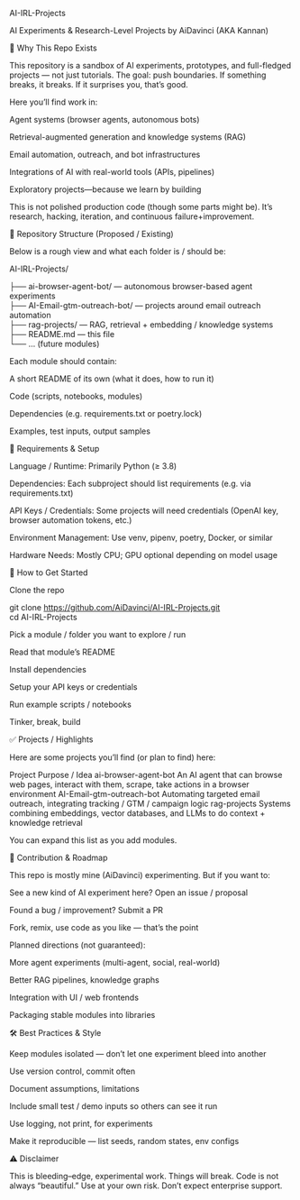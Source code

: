 AI-IRL-Projects

AI Experiments & Research-Level Projects by AiDavinci (AKA Kannan)

🚀 Why This Repo Exists

This repository is a sandbox of AI experiments, prototypes, and full-fledged projects — not just tutorials. The goal: push boundaries. If something breaks, it breaks. If it surprises you, that’s good.

Here you’ll find work in:

Agent systems (browser agents, autonomous bots)

Retrieval-augmented generation and knowledge systems (RAG)

Email automation, outreach, and bot infrastructures

Integrations of AI with real-world tools (APIs, pipelines)

Exploratory projects—because we learn by building

This is not polished production code (though some parts might be). It’s research, hacking, iteration, and continuous failure+improvement.

📂 Repository Structure (Proposed / Existing)

Below is a rough view and what each folder is / should be:

AI-IRL-Projects/


├── ai-browser-agent-bot/       — autonomous browser-based agent experiments  
├── AI-Email-gtm-outreach-bot/   — projects around email outreach automation  
├── rag-projects/                — RAG, retrieval + embedding / knowledge systems  
├── README.md                     — this file  
└── … (future modules)  


Each module should contain:

A short README of its own (what it does, how to run it)

Code (scripts, notebooks, modules)

Dependencies (e.g. requirements.txt or poetry.lock)

Examples, test inputs, output samples

🧰 Requirements & Setup

Language / Runtime: Primarily Python (≥ 3.8)

Dependencies: Each subproject should list requirements (e.g. via requirements.txt)

API Keys / Credentials: Some projects will need credentials (OpenAI key, browser automation tokens, etc.)

Environment Management: Use venv, pipenv, poetry, Docker, or similar

Hardware Needs: Mostly CPU; GPU optional depending on model usage

📌 How to Get Started

Clone the repo

git clone https://github.com/AiDavinci/AI-IRL-Projects.git  
cd AI-IRL-Projects  


Pick a module / folder you want to explore / run

Read that module’s README

Install dependencies

Setup your API keys or credentials

Run example scripts / notebooks

Tinker, break, build

✅ Projects / Highlights

Here are some projects you’ll find (or plan to find) here:

Project	Purpose / Idea
ai-browser-agent-bot	An AI agent that can browse web pages, interact with them, scrape, take actions in a browser environment
AI-Email-gtm-outreach-bot	Automating targeted email outreach, integrating tracking / GTM / campaign logic
rag-projects	Systems combining embeddings, vector databases, and LLMs to do context + knowledge retrieval

You can expand this list as you add modules.

🧩 Contribution & Roadmap

This repo is mostly mine (AiDavinci) experimenting. But if you want to:

See a new kind of AI experiment here? Open an issue / proposal

Found a bug / improvement? Submit a PR

Fork, remix, use code as you like — that’s the point

Planned directions (not guaranteed):

More agent experiments (multi-agent, social, real-world)

Better RAG pipelines, knowledge graphs

Integration with UI / web frontends

Packaging stable modules into libraries

🛠 Best Practices & Style

Keep modules isolated — don’t let one experiment bleed into another

Use version control, commit often

Document assumptions, limitations

Include small test / demo inputs so others can see it run

Use logging, not print, for experiments

Make it reproducible — list seeds, random states, env configs

⚠️ Disclaimer

This is bleeding–edge, experimental work. Things will break. Code is not always “beautiful.” Use at your own risk. Don’t expect enterprise support.
